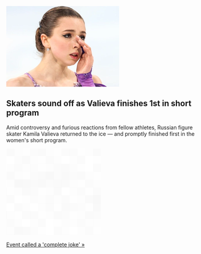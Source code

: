 
![Skaters sound off as Valieva finishes 1st in short program](./20220215175854.png)
## Skaters sound off as Valieva finishes 1st in short program

Amid controversy and furious reactions from fellow athletes, Russian figure skater Kamila Valieva returned to the ice — and promptly finished first in the women's short program.

![pic](../square_bg.png)

[Event called a 'complete joke' »](https://www.yahoo.com/sports/completely-unfair-as-kamila-valieva-returns-to-the-ice-competitors-sound-off-143052001.html)
